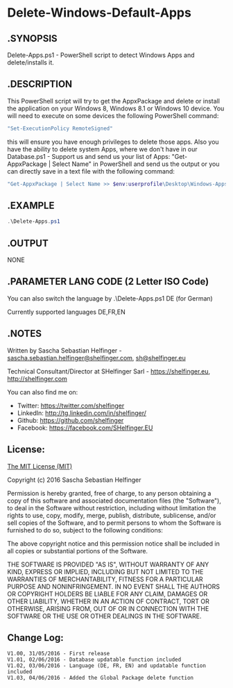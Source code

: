 # Delete-Windows-Default-Apps
## .SYNOPSIS
Delete-Apps.ps1 - PowerShell script to detect Windows Apps and delete/installs it.

## .DESCRIPTION 
This PowerShell script will try to get the AppxPackage and delete or install the application 
on your Windows 8, Windows 8.1 or Windows 10 device. You will need to execute on some devices 
the following PowerShell command: 
```Powershell
"Set-ExecutionPolicy RemoteSigned"
```
this will ensure you 
have enough privileges to delete those apps. Also you have the ability to delete system Apps,
where we don't have in our Database.ps1 - Support us and send us your list of Apps: 
"Get-AppxPackage | Select Name" in PowerShell and send us the output or you can directly save 
in a text file with the following command: 
```Powershell
"Get-AppxPackage | Select Name >> $env:userprofile\Desktop\Windows-Apps_$(gc env:computername).txt"
```

## .EXAMPLE
```Powershell
.\Delete-Apps.ps1
```

## .OUTPUT
NONE

## .PARAMETER LANG CODE (2 Letter ISO Code)
You can also switch the language by .\Delete-Apps.ps1 DE (for German)

Currently supported languages DE,FR,EN

## .NOTES
Written by Sascha Sebastian Helfinger - sascha.sebastian.helfinger@shelfinger.com, sh@shelfinger.eu

Technical Consultant/Director at SHelfinger Sarl - https://shelfinger.eu, http://shelfinger.com

You can also find me on:

* Twitter: https://twitter.com/shelfinger
* LinkedIn: http://tg.linkedin.com/in/shelfinger/
* Github: https://github.com/shelfinger
* Facebook: https://facebook.com/SHelfinger.EU

## License:

[The MIT License (MIT)](../blob/master/LICENSE)

Copyright (c) 2016 Sascha Sebastian Helfinger

Permission is hereby granted, free of charge, to any person obtaining a copy
of this software and associated documentation files (the "Software"), to deal
in the Software without restriction, including without limitation the rights
to use, copy, modify, merge, publish, distribute, sublicense, and/or sell
copies of the Software, and to permit persons to whom the Software is
furnished to do so, subject to the following conditions:

The above copyright notice and this permission notice shall be included in all
copies or substantial portions of the Software.

THE SOFTWARE IS PROVIDED "AS IS", WITHOUT WARRANTY OF ANY KIND, EXPRESS OR
IMPLIED, INCLUDING BUT NOT LIMITED TO THE WARRANTIES OF MERCHANTABILITY,
FITNESS FOR A PARTICULAR PURPOSE AND NONINFRINGEMENT. IN NO EVENT SHALL THE
AUTHORS OR COPYRIGHT HOLDERS BE LIABLE FOR ANY CLAIM, DAMAGES OR OTHER
LIABILITY, WHETHER IN AN ACTION OF CONTRACT, TORT OR OTHERWISE, ARISING FROM,
OUT OF OR IN CONNECTION WITH THE SOFTWARE OR THE USE OR OTHER DEALINGS IN THE
SOFTWARE.

## Change Log:
```
V1.00, 31/05/2016 - First release
V1.01, 02/06/2016 - Database updatable function included
V1.02, 03/06/2016 - Language (DE, FR, EN) and updatable function included
V1.03, 04/06/2016 - Added the Global Package delete function
```
